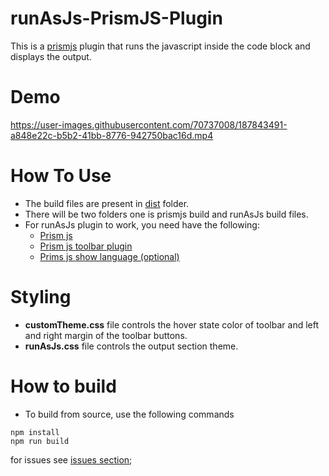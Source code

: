 # runAsJs-PrismJS-Plugin
This is a [prismjs](https://github.com/PrismJS/prism) plugin that runs the javascript inside the code block and displays the output.

# Demo

https://user-images.githubusercontent.com/70737008/187843491-a848e22c-b5b2-41bb-8776-942750bac16d.mp4


# How To Use

- The build files are present in [dist](./dist) folder.
- There will be two folders one is prismjs build and runAsJs build files.
- For runAsJs plugin to work, you need have the following:
  - [Prism js](https://github.com/PrismJS/prism)
  - [Prism js toolbar plugin](https://github.com/PrismJS/prism/tree/master/plugins/toolbar)
  - [Prims js show language (optional) ](https://github.com/PrismJS/prism/tree/master/plugins/show-language)

# Styling

- **customTheme.css** file controls the hover state color of toolbar and left and right margin of the toolbar buttons.
- **runAsJs.css** file controls the output section theme.

# How to build

- To build from source, use the following commands

```shell
npm install
npm run build
```

for issues see [issues section](https://github.com/karthikeyan-cool/PrismJs-plugin-runJavascript/issues);

